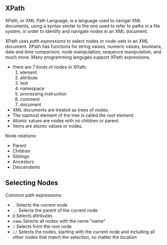 ## XPath

XPath, or XML Path Language, is a language used to navigat XML documents, using a syntax similar to the one used to refer to paths in a file system, in order to identify and navigate nodes in an XML document.

XPath uses *path expressions* to select nodes or node-sets in an XML document. XPath has functions for string values, numeric values, booleans, date and time comparison, node manipulation, sequence manipulation, and much more. Many programming languges support XPath expressions.

- there are 7 kinds of nodes in XPath:
  1. element
  2. attribute
  3. text
  4. namespace
  5. processing instruction
  6. comment
  7. document
- XML documents are treated as trees of nodes.
- The topmost element of the tree is called *the root element*.
- Atomic values are nodes with no children or parent.
- Items are atomic values or nodes.

Node relations:
- Parent
- Children
- Siblings
- Ancestors
- Descendants

## Selecting Nodes

Common path expressions:
- `.`     Selects the current node
- `..`    Selects the parent of the current node
- `@`     Selects attributes
- `name`  Selects all nodes with the name "name"
- `/`     Selects from the root node
- `//`    Selects the nodes, starting with the current node and including
          all other nodes that match the selection, no matter the location











